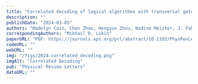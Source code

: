 ```yaml
---
title: "Correlated decoding of logical algorithms with transversal gates"
description: ""
publishDate: "2024-03-05"
authors: "Madelyn Cain, Chen Zhao, Hengyun Zhou, Nadine Meister, J. Pablo Bonilla Ataides, Arthur Jaffe, Dolev Bluvstein"
correspondingAuthors: "Mikhail D. Lukin"
paperURL: "PDF: https://journals.aps.org/prl/abstract/10.1103/PhysRevLett.133.240602"
codeURL: ""
webURL: ""
img: "/figs/2024-correlated_decoding.png"
imgAlt: "Correlated Decoding"
pub: "Physical Review Letters"
dataURL: ""
---
```

